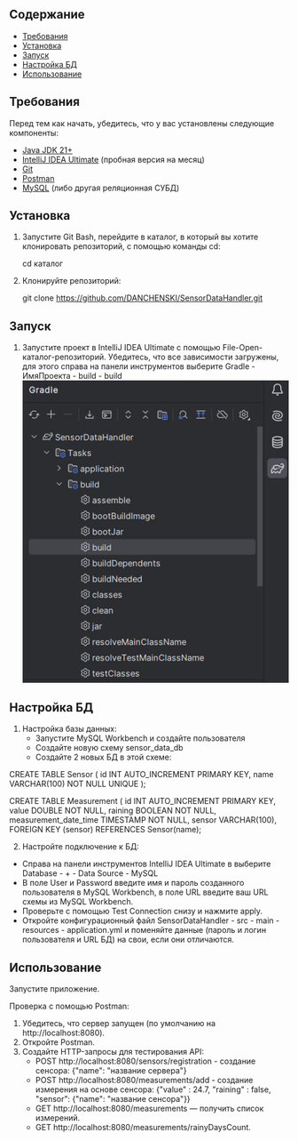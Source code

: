 ## Содержание

- [Требования](#требования)
- [Установка](#установка)
- [Запуск](#запуск)
- [Настройка БД](#использование)
- [Использование](#лицензия)

## Требования

Перед тем как начать, убедитесь, что у вас установлены следующие компоненты:

- [Java JDK 21+](https://www.oracle.com/java/technologies/downloads/)
- [IntelliJ IDEA Ultimate](https://www.jetbrains.com/ru-ru/idea/buy/?section=discounts&billing=yearly) (пробная версия на месяц)
- [Git](https://git-scm.com/downloads)
- [Postman](https://www.postman.com/downloads/)
- [MySQL](https://www.mysql.com/downloads/) (либо другая реляционная СУБД)

## Установка

1. Запустите Git Bash, перейдите в каталог, в который вы хотите клонировать репозиторий, с помощью команды cd:

   cd каталог

2. Клонируйте репозиторий:

   git clone https://github.com/DANCHENSKI/SensorDataHandler.git

## Запуск

1. Запустите проект в IntelliJ IDEA Ultimate с помощью File-Open-каталог-репозиторий. Убедитесь, что все зависимости загружены, для этого справа на панели инструментов выберите Gradle - ИмяПроекта - build - build
![Gradle](https://github.com/DANCHENSKI/SensorDataHandler/blob/main/img.jpg?raw=true)

## Настройка БД

1. Настройка базы данных:
   - Запустите MySQL Workbench и создайте пользователя
   - Создайте новую схему sensor_data_db
   - Создайте 2 новых БД в этой схеме:

CREATE TABLE Sensor (
    id INT AUTO_INCREMENT PRIMARY KEY,
    name VARCHAR(100) NOT NULL UNIQUE
);

CREATE TABLE Measurement (
    id INT AUTO_INCREMENT PRIMARY KEY,
    value DOUBLE NOT NULL,
    raining BOOLEAN NOT NULL,
    measurement_date_time TIMESTAMP NOT NULL,
    sensor VARCHAR(100),
    FOREIGN KEY (sensor) REFERENCES Sensor(name);

2. Настройте подключение к БД:
- Справа на панели инструментов IntelliJ IDEA Ultimate в выберите Database - + - Data Source - MySQL
- В поле User и Password введите имя и пароль созданного пользователя в MySQL Workbench, в поле URL введите ваш URL схемы из MySQL Workbench.
- Проверьте с помощью Test Connection снизу и нажмите apply.
- Откройте конфигурационный файл SensorDataHandler - src - main - resources - application.yml и поменяйте данные (пароль и логин пользователя и URL БД) на свои, если они отличаются.

## Использование

Запустите приложение.

Проверка с помощью Postman:
1. Убедитесь, что сервер запущен (по умолчанию на http://localhost:8080).
2. Откройте Postman.
3. Создайте HTTP-запросы для тестирования API:
   - POST http://localhost:8080/sensors/registration - создание сенсора:
      {"name": "название сервера"}
   - POST http://localhost:8080/measurements/add - создание измерения на основе сенсора:
      {"value" : 24.7, "raining" : false, "sensor": {"name": "название сенсора"}}
   - GET http://localhost:8080/measurements — получить список измерений.
   - GET http://localhost:8080/measurements/rainyDaysCount.

